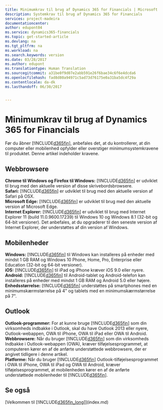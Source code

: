 ```yaml
---
title: Minimumkrav til brug af Dynamics 365 for Financials | Microsoft Docs
description: Systemkrav til brug af Dynamics 365 for Financials
services: project-madeira
documentationcenter: 
author: edupont04
ms.service: dynamics365-financials
ms.topic: get-started-article
ms.devlang: na
ms.tgt_pltfrm: na
ms.workload: na
ms.search.keywords: version
ms.date: 03/28/2017
ms.author: edupont
ms.translationtype: Human Translation
ms.sourcegitcommit: a31be0f9d07e2abb591e26f6bae34c6f6e4dcda6
ms.openlocfilehash: fad8d80a94971c5ad73d76175e0a31ba5dc4f29a
ms.contentlocale: da-dk
ms.lasthandoff: 06/30/2017


---
```

# <a name="minimum-requirements-for-using-dynamics-365-for-financials"></a>Minimumkrav til brug af Dynamics 365 for Financials
Før du åbner [!INCLUDE[d365fin](includes/d365fin_md.md)], anbefales det, at du kontrollerer, at din computer eller mobilenhed opfylder eller overstiger minimumsystemkravene til produktet. Denne artikel indeholder kravene.  

## <a name="browsers"></a>Webbrowsere
**Chrome til Windows og Firefox til Windows:** [!INCLUDE[d365fin](includes/d365fin_md.md)] er udviklet til brug med den aktuelle version af disse skrivebordsbrowsere.  
**Safari:** [!INCLUDE[d365fin](includes/d365fin_md.md)] er udviklet til brug med den aktuelle version af Safari på OSX.  
**Microsoft Edge:** [!INCLUDE[d365fin](includes/d365fin_md.md)] er udviklet til brug med den aktuelle version af Microsoft Edge.  
**Internet Explorer:** [!INCLUDE[d365fin](includes/d365fin_md.md)] er udviklet til brug med Internet Explorer 11 (build 11.0.9600.17239) til Windows 10 og Windows 8.1 (32-bit og 64-bit versioner). Det anbefales, at du opgraderer til den seneste version af Internet Explorer, der understøttes af din version af Windows.  

## <a name="mobile-devices"></a>Mobilenheder
**Windows:** [!INCLUDE[d365fin](includes/d365fin_md.md)] til Windows kan installeres på enheder med mindst 1 GB RAM og Windows 10 Phone, Home, Pro, Enterprise eller Education (32-bit og 64-bit versioner).  
**iOS:** [!INCLUDE[d365fin](includes/d365fin_md.md)] til iPad og iPhone kræver iOS 9.0 eller nyere.  
**Android:** [!INCLUDE[d365fin](includes/d365fin_md.md)] til Android-tablet og Android-telefon kan installeres på enheder med mindst 1 GB RAM og Android 5.0 eller højere.  
**Enhedsstørrelse:** [!INCLUDE[d365fin](includes/d365fin_md.md)] understøttes på smartphones med en minimumskærmstørrelse på 4" og tablets med en minimumskærmstørrelse på 7".  

## <a name="outlook"></a>Outlook
**Outlook-programmer:** For at kunne bruge [!INCLUDE[d365fin](includes/d365fin_md.md)] som din virksomheds indbakke i Outlook, skal du have Outlook 2013 eller nyere, Outlook-webappen, OWA til iPhone, OWA til iPad eller OWA til Android.  
**Webbrowsere:** Når du bruger [!INCLUDE[d365fin](includes/d365fin_md.md)] som din virksomheds Indbakke i Outlook-webappen (OWA), kræver tilføjelsesprogrammet, at computeren kører en af de anførte understøttede webbrowsere, der er angivet tidligere i denne artikel.  
**Platforme:** Når du bruger [!INCLUDE[d365fin](includes/d365fin_md.md)] Outlook-tilføjelsesprogrammet i OWA til iPhone, OWA til iPad og OWA til Android, kræver tilføjelsesprogrammet, at mobilenheden kører en af de anførte understøttede mobilenheder til [!INCLUDE[d365fin](includes/d365fin_md.md)].  

## <a name="see-also"></a>Se også
[Velkommen til [!INCLUDE[d365fin_long](includes/d365fin_long_md.md)]](index.md)  

